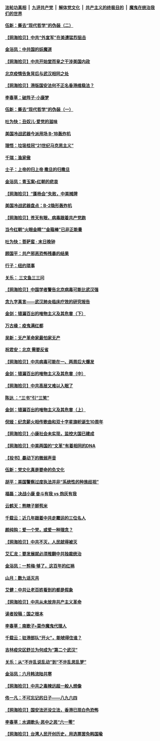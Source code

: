 ####  [法轮功真相](../../../../basic/blob/master/README.md?t=06260131) &nbsp;|&nbsp; [九评共产党](../../../../9ping.md/blob/master/README.md?t=06260131) &nbsp;|&nbsp; [解体党文化](../../../../jtdwh.md/blob/master/README.md?t=06260131)  &nbsp;|&nbsp; [共产主义的终极目的](../../../../gczydzjmd.md/blob/master/README.md?t=06260131) &nbsp;|&nbsp; [魔鬼在统治我们的世界](../../../../mgztzwmdsj.md/blob/master/README.md?t=06260131) 

#### [伍新：撕去“现代哲学”的伪装（二）](../pages/nsc993/n12211310.md?t=06260131) 

#### [【网海拾贝】中共“外宣军”在美遭猛烈狙击](../pages/nsc993/n12211190.md?t=06260131) 

#### [金浴凤：中共国的妖魔道](../pages/nsc993/n12208163.md?t=06260131) 

#### [【网海拾贝】中共开始堂而皇之干涉美国内政](../pages/nsc993/n12205646.md?t=06260131) 

#### [北京疫情告急背后与武汉相同之处](../pages/nsc993/n12201610.md?t=06260131) 

#### [【网海拾贝】港版国安法何不正名香港维稳法？](../pages/nsc993/n12203675.md?t=06260131) 

#### [李春草：破阵子·小康梦](../pages/nsc993/n12202996.md?t=06260131) 

#### [伍新：撕去“现代哲学”的伪装（一）](../pages/nsc993/n12202666.md?t=06260131) 

#### [吐为快：丑奴儿·爱党的滋味](../pages/nsc993/n12202630.md?t=06260131) 

#### [美国冷战武器今派用场 B-1B轰炸机](../pages/nsc993/n12202368.md?t=06260131) 

#### [理悟：垃圾桂冠“21世纪马克思主义”](../pages/nsc993/n12201220.md?t=06260131) 

#### [千瑞：渔家傲](../pages/nsc993/n12201174.md?t=06260131) 

#### [士子：上帝的归上帝 撒旦的归撒旦](../pages/nsc993/n12199902.md?t=06260131) 

#### [金浴凤：青玉案•红朝的悲哀](../pages/nsc993/n12199650.md?t=06260131) 

#### [【网海拾贝】“蓬杨会”失败，中美摊牌](../pages/nsc993/n12199598.md?t=06260131) 

#### [美国冷战武器盘点：B-2隐形轰炸机](../pages/nsc993/n12199226.md?t=06260131) 

#### [【网海拾贝】苍天有眼，病毒跟着共产党跑](../pages/nsc993/n12197648.md?t=06260131) 

#### [当今红朝“火眼金睛”“金箍棒”已非正能量](../pages/nsc993/n12196834.md?t=06260131) 

#### [吐为快：菩萨蛮 · 末日晚钟](../pages/nsc993/n12196689.md?t=06260131) 

#### [顾国平：共产邪恶恐怖残暴的结果](../pages/nsc993/n12195238.md?t=06260131) 

#### [行子：纽约琐事](../pages/nsc993/n12194752.md?t=06260131) 

#### [关乐： 三文鱼三三问](../pages/nsc993/n12194626.md?t=06260131) 

#### [【网海拾贝】中国学者警告北京病毒可能比武汉强](../pages/nsc993/n12193964.md?t=06260131) 

#### [念九字真言——武汉肺炎临床疗效的研究报告](../pages/nsc993/n12190804.md?t=06260131) 

#### [金剑：错漏百出的唯物主义及其危害（下）](../pages/nsc993/n12191909.md?t=06260131) 

#### [万古缘：疫鬼满红都](../pages/nsc993/n12191847.md?t=06260131) 

#### [吴新：无产革命家最怕家无产](../pages/nsc993/n12191806.md?t=06260131) 

#### [祝君安：北京 需要反省](../pages/nsc993/n12191766.md?t=06260131) 

#### [【网海拾贝】中共病毒可能在一、两周后大爆发](../pages/nsc993/n12190517.md?t=06260131) 

#### [金剑：错漏百出的唯物主义及其危害（中）](../pages/nsc993/n12188778.md?t=06260131) 

#### [【网海拾贝】中共高层又难以入眠了](../pages/nsc993/n12188425.md?t=06260131) 

#### [陈达 ：“三书”引“三笑”](../pages/nsc993/n12187929.md?t=06260131) 

#### [金剑：错漏百出的唯物主义及其危害（上）](../pages/nsc993/n12186502.md?t=06260131) 

#### [倪娅：纪念薪火相传歌曲和双十字星旗帜诞生10周年](../pages/nsc993/n12186439.md?t=06260131) 

#### [【网海拾贝】小康社会未实现，监控大国已建成](../pages/nsc993/n12185468.md?t=06260131) 

#### [【网海拾贝】中美两国的“文革”有着相同的DNA](../pages/nsc993/n12184487.md?t=06260131) 

#### [【投书】暴动下的微弱声音](../pages/nsc993/n12183493.md?t=06260131) 

#### [伍新：党文化真是要命的负文化](../pages/nsc993/n12182742.md?t=06260131) 

#### [胡平：美国警察过度执法并非“系统性的种族歧视”](../pages/nsc993/n12182713.md?t=06260131) 

#### [福磊：决战小康 奋斗有我 vs 炮灰有我](../pages/nsc993/n12182693.md?t=06260131) 

#### [云鹤天：熊瞎子掰苞米](../pages/nsc993/n12182680.md?t=06260131) 

#### [千载云：近几年跟着中共走霉运的三位名人](../pages/nsc993/n12182649.md?t=06260131) 

#### [颜纯钩：爱一个党，或爱一种理念？](../pages/nsc993/n12182640.md?t=06260131) 

#### [【网海拾贝】中共不灭，人民就得被灭](../pages/nsc993/n12180698.md?t=06260131) 

#### [艾汇龙：要发展就必须推翻中共独裁统治](../pages/nsc993/n12180647.md?t=06260131) 

#### [金浴凤：一剪梅·够了，这百年的红祸](../pages/nsc993/n12180002.md?t=06260131) 

#### [山月：数九话灭共](../pages/nsc993/n12179940.md?t=06260131) 

#### [艾健：中共让老百姓看到的都是假象](../pages/nsc993/n12179778.md?t=06260131) 

#### [【网海拾贝】中共从未放弃共产主义革命](../pages/nsc993/n12176687.md?t=06260131) 

#### [读者投稿：国之根本](../pages/nsc993/n12176662.md?t=06260131) 

#### [李春草：南歌子•莫作魔鬼代理人](../pages/nsc993/n12176610.md?t=06260131) 

#### [千载云：驻港部队“开火”，能唬得住谁？](../pages/nsc993/n12176028.md?t=06260131) 

#### [吉林疫灾区舒兰为何成为“第二个武汉”](../pages/nsc993/n12172816.md?t=06260131) 

#### [关乐：从“不许乱说乱动”到“不许乱思乱梦”](../pages/nsc993/n12174760.md?t=06260131) 

#### [金浴凤：六月韩流陆共寒](../pages/nsc993/n12174739.md?t=06260131) 

#### [【网海拾贝】中共之毒辣远超一般人想像](../pages/nsc993/n12174574.md?t=06260131) 

#### [佟一凡：不可忘记的日子——八九六四](../pages/nsc993/n12174371.md?t=06260131) 

#### [【网海拾贝】国安法还没立法，香港已现白色恐怖](../pages/nsc993/n12172467.md?t=06260131) 

#### [李春草：水调歌头·恶中之恶“六一零”](../pages/nsc993/n12171662.md?t=06260131) 

#### [【网海拾贝】台湾人民开创历史，用选票罢免韩国瑜](../pages/nsc993/n12169412.md?t=06260131) 

